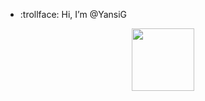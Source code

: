 - :trollface: Hi, I’m @YansiG
<div id="header" align="center">
  <img src="https://media.giphy.com/media/M9gbBd9nbDrOTu1Mqx/giphy.gif" width="100"/>
</div>
<!---
YansiG/YansiG is a ✨ special ✨ repository because its `README.md` (this file) appears on your GitHub profile.
You can click the Preview link to take a look at your changes.
--->
